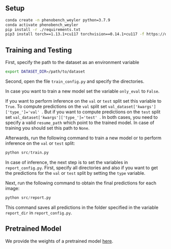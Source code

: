 ## Setup

```bash
conda create -n phenobench_weyler python=3.7.9
conda activate phenobench_weyler
pip install -r ./requirements.txt
pip3 install torch==1.13.1+cu117 torchvision==0.14.1+cu117 -f https://download.pytorch.org/whl/cu117/torch_stable.html
```

## Training and Testing
First, specify the path to the dataset as an environment variable
```bash 
export DATASET_DIR=/path/to/dataset
```

Second, open the file ```train_config.py``` and specify the directories. 

In case you want to train a new model set the variable ```only_eval``` to ```False```.

If you want to perform inference on the ```val``` or ```test``` split set this variable to ```True```.
To compute predictions on the ```val``` split set ```val_dataset['kwargs']['type_']='val' ```.
But if you want to compute predictions on the ```test``` split set ```val_dataset['kwargs']['type_']='test' ```.
In both cases, you need to specify a valid ```resume_path``` which point to the trained model. In case of training
you should set this path to ```None```.


Afterwards, run the following command to train a new model or to perform inference on the ```val``` or ```test``` split:
```python
python src/train.py
```

In case of inference, the next step is to set the variables in ```report_config.py```.
First, specify all directories and also if you want to get the predictions for the ```val``` or ```test``` split by setting the ```type``` variable. 

Next, run the following command to obtain the final predictions for each image:
```python
python src/report.py
```
This command saves all predictions in the folder specified in the variable ```report_dir``` in  ```report_config.py```.

## Pretrained Model
We provide the weights of a pretrained model [here](https://www.ipb.uni-bonn.de/html/projects/phenobench/hierarchical/weyler/weyler_checkpoint_0381.pth).